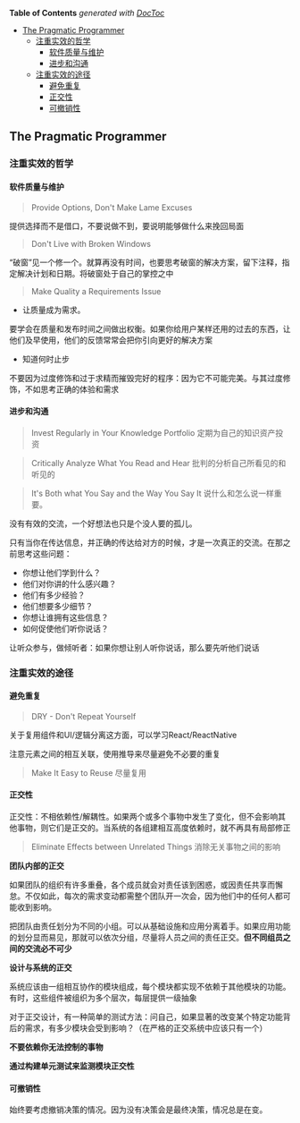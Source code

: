 <!-- START doctoc generated TOC please keep comment here to allow auto update -->
<!-- DON'T EDIT THIS SECTION, INSTEAD RE-RUN doctoc TO UPDATE -->
**Table of Contents**  *generated with [DocToc](https://github.com/thlorenz/doctoc)*

- [The Pragmatic Programmer](#the-pragmatic-programmer)
  - [注重实效的哲学](#%E6%B3%A8%E9%87%8D%E5%AE%9E%E6%95%88%E7%9A%84%E5%93%B2%E5%AD%A6)
    - [软件质量与维护](#%E8%BD%AF%E4%BB%B6%E8%B4%A8%E9%87%8F%E4%B8%8E%E7%BB%B4%E6%8A%A4)
    - [进步和沟通](#%E8%BF%9B%E6%AD%A5%E5%92%8C%E6%B2%9F%E9%80%9A)
  - [注重实效的途径](#%E6%B3%A8%E9%87%8D%E5%AE%9E%E6%95%88%E7%9A%84%E9%80%94%E5%BE%84)
    - [避免重复](#%E9%81%BF%E5%85%8D%E9%87%8D%E5%A4%8D)
    - [正交性](#%E6%AD%A3%E4%BA%A4%E6%80%A7)
    - [可撤销性](#%E5%8F%AF%E6%92%A4%E9%94%80%E6%80%A7)

<!-- END doctoc generated TOC please keep comment here to allow auto update -->

## The Pragmatic Programmer

### 注重实效的哲学

#### 软件质量与维护

> Provide Options, Don't Make Lame Excuses

提供选择而不是借口，不要说做不到，要说明能够做什么来挽回局面

> Don't Live with Broken Windows

“破窗”见一个修一个。就算再没有时间，也要思考破窗的解决方案，留下注释，指定解决计划和日期。将破窗处于自己的掌控之中

> Make Quality a Requirements Issue

  - 让质量成为需求。

要学会在质量和发布时间之间做出权衡。如果你给用户某样还用的过去的东西，让他们及早使用，他们的反馈常常会把你引向更好的解决方案

  - 知道何时止步

不要因为过度修饰和过于求精而摧毁完好的程序：因为它不可能完美。与其过度修饰，不如思考正确的体验和需求

#### 进步和沟通

> Invest Regularly in Your Knowledge Portfolio
> 定期为自己的知识资产投资

> Critically Analyze What You Read and Hear
> 批判的分析自己所看见的和听见的

> It's Both what You Say and the Way You Say It
> 说什么和怎么说一样重要。

没有有效的交流，一个好想法也只是个没人要的孤儿。

只有当你在传达信息，并正确的传达给对方的时候，才是一次真正的交流。在那之前思考这些问题：

  - 你想让他们学到什么？
  - 他们对你讲的什么感兴趣？
  - 他们有多少经验？
  - 他们想要多少细节？
  - 你想让谁拥有这些信息？
  - 如何促使他们听你说话？

让听众参与，做倾听者：如果你想让别人听你说话，那么要先听他们说话

### 注重实效的途径

#### 避免重复

> DRY - Don't Repeat Yourself

关于复用组件和UI/逻辑分离这方面，可以学习React/ReactNative

注意元素之间的相互关联，使用推导来尽量避免不必要的重复

> Make It Easy to Reuse
> 尽量复用

#### 正交性

正交性：不相依赖性/解耦性。如果两个或多个事物中发生了变化，但不会影响其他事物，则它们是正交的。当系统的各组建相互高度依赖时，就不再具有局部修正

> Eliminate Effects between Unrelated Things
> 消除无关事物之间的影响

**团队内部的正交**

如果团队的组织有许多重叠，各个成员就会对责任该到困惑，或因责任共享而懈怠。不仅如此，每次的需求变动都需整个团队开一次会，因为他们中的任何人都可能收到影响。

把团队由责任划分为不同的小组。可以从基础设施和应用分离着手。如果应用功能的划分显而易见，那就可以依次分组，尽量将人员之间的责任正交。**但不同组员之间的交流必不可少**

**设计与系统的正交**

系统应该由一组相互协作的模块组成，每个模块都实现不依赖于其他模块的功能。有时，这些组件被组织为多个层次，每层提供一级抽象

对于正交设计，有一种简单的测试方法：问自己，如果显著的改变某个特定功能背后的需求，有多少模块会受到影响？（在严格的正交系统中应该只有一个）

**不要依赖你无法控制的事物**

**通过构建单元测试来监测模块正交性**

#### 可撤销性

始终要考虑撤销决策的情况。因为没有决策会是最终决策，情况总是在变。